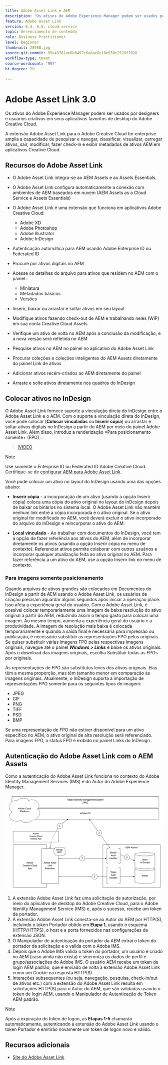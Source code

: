```yaml
---
title: Adobe Asset Link e AEM
description: 'Os ativos do Adobe Experience Manager podem ser usados por designers e usuários criativos em seus aplicativos favoritos de desktop do Adobe Creative Cloud. A extensão Adobe Asset Link para o Adobe Creative Cloud for enterprise amplia a capacidade de pesquisar e navegar, classificar, visualizar, carregar ativos, sair, modificar, fazer check-in e exibir metadados de ativos AEM nas ferramentas do Creative Cloud, como Adobe XD, Photoshop, InDesign e Illustrator. '
feature: Adobe Asset Link
version: 6.4, 6.5, cloud-service
topic: Gerenciamento de conteúdo
role: Business Practitioner
level: Beginner
thumbnail: 28988.jpg
source-git-commit: 95e43761ae8b0497c6a8ae8e10e550c2520f7820
workflow-type: tm+mt
source-wordcount: '997'
ht-degree: 2%

---
```



# Adobe Asset Link 3.0

Os ativos do Adobe Experience Manager podem ser usados por designers e usuários criativos em seus aplicativos favoritos de desktop do Adobe Creative Cloud.

A extensão Adobe Asset Link para o Adobe Creative Cloud for enterprise amplia a capacidade de pesquisar e navegar, classificar, visualizar, carregar ativos, sair, modificar, fazer check-in e exibir metadados de ativos AEM em aplicativos Creative Cloud.

## Recursos do Adobe Asset Link

+ O Adobe Asset Link integra-se ao AEM Assets e ao Assets Essentials.
+ O Adobe Asset Link configura automaticamente a conexão com ambientes de AEM baseados em nuvem (AEM Assets as a Cloud Service e Assets Essentials)
+ O Adobe Asset Link é uma extensão que funciona em aplicativos Adobe Creative Cloud:

   + Adobe XD
   + Adobe Photoshop
   + Adobe Illustrator
   + Adobe InDesign

+ Autenticação automática para AEM usando Adobe Enterprise ID ou Federated ID
+ Procure por ativos digitais no AEM
+ Acesse os detalhes do arquivo para ativos que residem no AEM com o painel :
   + Miniatura 
   + Metadados básicos
   + Versões
+ Inserir, baixar ou arrastar e soltar ativos em seu layout
+ Modifique ativos fazendo check-out de AEM e trabalhando neles (WIP) em sua conta Creative Cloud Assets
+ Verifique um ativo de volta no AEM após a conclusão da modificação, e a nova versão será refletida no AEM
+ Pesquise ativos no AEM no painel no aplicativo do Adobe Asset Link
+ Procurar coleções e coleções inteligentes do AEM Assets diretamente do painel Link de ativos
+ Adicionar ativos recém-criados ao AEM diretamente do painel
+ Arraste e solte ativos diretamente nos quadros do InDesign

## Colocar ativos no InDesign

O Adobe Asset Link fornece suporte a vinculação direta do InDesign entre o Adobe Asset Link e o AEM. Com o suporte a vinculação direta do InDesign, você pode colocar (__Colocar vinculadas__ ou __Inserir cópia__) ou arrastar e soltar ativos digitais no InDesign a partir do AEM por meio do painel Adobe Asset Link. Além disso, introduz a renderização *Para posicionamento somente+ (FPO) .

>[!VIDEO](https://video.tv.adobe.com/v/28988/?quality=12&learn=on)

>[!NOTE]
>
>Use somente o Enterprise ID ou Federated ID Adobe Creative Cloud. Certifique-se de [configurar AEM para Adobe Asset Link](https://helpx.adobe.com/enterprise/admin-guide.html/enterprise/using/adobe-asset-link.ug.html).

Você pode colocar um ativo no layout do InDesign usando uma das opções abaixo:

+ **Inserir cópia**  - a incorporação de um ativo (usando a opção Inserir cópia) coloca uma cópia do ativo original no layout do InDesign depois de baixar os binários no sistema local. O Adobe Asset Link não mantém nenhum link entre a cópia incorporada e o ativo original. Se o ativo original for modificado no AEM, você deverá excluir o ativo incorporado do arquivo do InDesign e reincorporar o ativo do AEM.

+ **Local vinculado**  - Ao trabalhar com documentos do InDesign, você tem a opção de fazer referência aos ativos do AEM, além de incorporar diretamente os ativos (usando a opção Inserir cópia no menu de contexto). Referenciar ativos permite colaborar com outros usuários e incorporar qualquer atualização feita ao ativo original no AEM. Para fazer referência a um ativo do AEM, use a opção Inserir link no menu de contexto.

### Para imagens somente posicionamento

Quando arquivos de ativos grandes são colocados em Documentos do InDesign a partir de AEM usando o Adobe Asset Link, os usuários de criação precisam aguardar alguns segundos após iniciar a operação place. Isso afeta a experiência geral do usuário. Com o Adobe Asset Link, é possível colocar temporariamente uma imagem de baixa resolução do ativo original a partir do AEM, reduzindo assim o tempo gasto para colocar uma imagem. Ao mesmo tempo, aumenta a experiência geral do usuário e a produtividade. A imagem de resolução mais baixa é colocada temporariamente e quando a saída final é necessária para impressão ou publicação, é necessário substituir as representações FPO pelos originais. Se quiser substituir várias imagens FPO pelas respectivas imagens originais, navegue até o painel **_Windows > Links_** e baixe os ativos originais. Após o download das imagens originais, escolha Substituir todas as FPOs por originais.

As representações de FPO são substitutos leves dos ativos originais. Elas têm a mesma proporção, mas têm tamanho menor em comparação às imagens originais. Atualmente, o InDesign suporta a importação de representações FPO somente para os seguintes tipos de imagem:

+ JPEG
+ GIF
+ PNG
+ TIFF
+ PSD
+ BMP

Se uma representação de FPO não estiver disponível para um ativo específico no AEM, o ativo original de alta resolução será referenciado. Para imagens FPO, o status FPO é exibido no painel Links do InDesign .

## Autenticação do Adobe Asset Link com o AEM Assets

Como a autenticação do Adobe Asset Link funciona no contexto do Adobe Identity Management Services (IMS) e do Autor do Adobe Experience Manager.

![Arquitetura do Adobe Asset Link](assets/adobe-asset-link-article-understand.png)

1. A extensão Adobe Asset Link faz uma solicitação de autorização, por meio do aplicativo de desktop do Adobe Creative Cloud, para o Adobe Identity Management Service (IMS) e, após o sucesso, recebe um token de portador.
1. A extensão Adobe Asset Link conecta-se ao Autor do AEM por HTTP(S), incluindo o token Portador obtido em **Etapa 1**, usando o esquema (HTTP/HTTPS), o host e a porta fornecidos nas configurações da extensão JSON.
1. O Manipulador de autenticação do portador da AEM extrai o token do portador da solicitação e o valida com o Adobe IMS.
1. Depois que o Adobe IMS valida o token do portador, um usuário é criado no AEM (caso ainda não exista) e sincroniza os dados de perfil e grupo/associações do Adobe IMS. O usuário AEM recebe um token de login AEM padrão, que é enviado de volta à extensão Adobe Asset Link como um Cookie na resposta HTTP(S).
1. Interações subsequentes (ou seja, navegação, pesquisa, check-in/out de ativos etc.) com a extensão do Adobe Asset Link resulta em solicitações HTTP(S) para o Autor do AEM, que são validadas usando o token de login AEM, usando o Manipulador de Autenticação de Token AEM padrão.

>[!NOTE]
>
>Após a expiração do token de logon, as **Etapas 1-5** chamarão automaticamente, autenticando a extensão do Adobe Asset Link usando o token Portador e emitirão novamente um token de logon novo e válido.

## Recursos adicionais

+ [Site do Adobe Asset Link](https://www.adobe.com/br/creativecloud/business/enterprise/adobe-asset-link.html)
